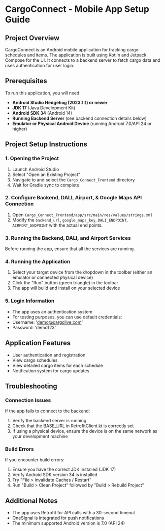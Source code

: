 # CargoConnect - Mobile App Setup Guide

## Project Overview
CargoConnect is an Android mobile application for tracking cargo schedules and items. The application is built using Kotlin and Jetpack Compose for the UI. It connects to a backend server to fetch cargo data and uses authentication for user login.

## Prerequisites
To run this application, you will need:

- **Android Studio Hedgehog (2023.1.1) or newer**
- **JDK 17** (Java Development Kit)
- **Android SDK 34** (Android 14)
- **Running Backend Server** (see backend connection details below)
- **Emulator or Physical Android Device** (running Android 7.0/API 24 or higher)

## Project Setup Instructions

### 1. Opening the Project
1. Launch Android Studio
2. Select "Open an Existing Project"
3. Navigate to and select the `Cargo_Connect_Frontend` directory
4. Wait for Gradle sync to complete

### 2. Configure Backend, DALI, Airport, & Google Maps API Connection
1. Open `Cargo_Connect_Frontend/app/src/main/res/values/strings.xml`
2. Modify the `backend_url`, `google_maps_key`, `DALI_ENDPOINT`, `AIRPORT_ENDPOINT` with the actual end points.
   
### 3. Running the Backend, DALI, and  Airport Services
Before running the app, ensure that all the services are running.

### 4. Running the Application
1. Select your target device from the dropdown in the toolbar (either an emulator or connected physical device)
2. Click the "Run" button (green triangle) in the toolbar
3. The app will build and install on your selected device

### 5. Login Information
- The app uses an authentication system
- For testing purposes, you can use default credentials:
- Username: 'demo@cargolive.com'
- Password: 'demo123'

## Application Features
- User authentication and registration
- View cargo schedules
- View detailed cargo items for each schedule
- Notification system for cargo updates

## Troubleshooting

### Connection Issues
If the app fails to connect to the backend:
1. Verify the backend server is running
2. Check that the BASE_URL in RetrofitClient.kt is correctly set
3. If using a physical device, ensure the device is on the same network as your development machine

### Build Errors
If you encounter build errors:
1. Ensure you have the correct JDK installed (JDK 17)
2. Verify Android SDK version 34 is installed
3. Try "File > Invalidate Caches / Restart"
4. Run "Build > Clean Project" followed by "Build > Rebuild Project"

## Additional Notes
- The app uses Retrofit for API calls with a 30-second timeout
- OneSignal is integrated for push notifications
- The minimum supported Android version is 7.0 (API 24)
